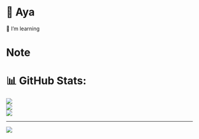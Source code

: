# 🐥 Aya
🌱 I’m learning

# Note

# 📊 GitHub Stats:
![](https://github-readme-stats.vercel.app/api?username=unripelo&theme=dark&hide_border=false&include_all_commits=false&count_private=false)<br/>
![](https://github-readme-streak-stats.herokuapp.com/?user=unripelo&theme=dark&hide_border=false)<br/>
![](https://github-readme-stats.vercel.app/api/top-langs/?username=unripelo&theme=dark&hide_border=false&include_all_commits=false&count_private=false&layout=compact)

---
[![](https://visitcount.itsvg.in/api?id=unripelo&icon=0&color=0)](https://visitcount.itsvg.in)


<!-- Proudly created with GPRM ( https://gprm.itsvg.in ) -->
